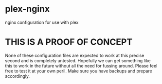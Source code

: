 # plex-nginx
nginx configuration for use with plex


# THIS IS A PROOF OF CONCEPT #

None of these configuration files are expected to work at this precise second and is completely untested. Hopefully we can get something like this to work in the future without all the need for fussing around. Please feel free to test it at your own peril. Make sure you have backups and prepare accordingly.

